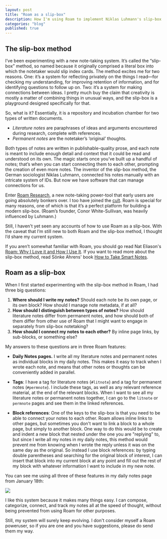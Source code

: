 ```yaml
---
layout: post
title: "Roam as a slip-box"
description: How I'm using Roam to implement Niklas Luhmann's slip-box method of note-taking.
categories: "blog"
published: true
---
```


## The slip-box method

I’ve been experimenting with a new note-taking system. It’s called the “slip-box” method, so named because it originally comprised a literal box into which the notetaker would slip index cards. The method excites me for two reasons. One: it’s a system for reflecting privately on the things I read—for checking my understanding, for improving retention of information, and for identifying questions to follow up on. Two: it’s a system for making connections between ideas. I pretty much buy the claim that creativity is mostly a matter of combining things in unusual ways, and the slip-box is a playground designed specifically for that.

So, what is it? Essentially, it is a repository and incubation chamber for two types of written documents. 

* *Literature notes* are paraphrases of ideas and arguments encountered during research, complete with references.
* *Permanent notes* are the notetaker’s ‘original’ thoughts. 

Both types of notes are written in publishable-quality prose, and each note is meant to include enough detail and context that it could be read and understood on its own. The magic starts once you’ve built up a handful of notes; that’s when you can start connecting them to each other, prompting the creation of even more notes. The inventor of the slip-box method, the German sociologist Niklas Luhmann, connected his notes manually with an intricate system of IDs. But now we have software that can manage connections for us.

Enter [Roam Research](https://roamresearch.com/), a new note-taking power-tool that early users are going absolutely bonkers over. I too have joined the [cult](https://twitter.com/search?q=%23roamcult). Roam is special for many reasons, one of which is that it’s a perfect platform for building a modern slip-box. (Roam’s founder, Conor White-Sullivan, was heavily influenced by Luhmann.)

Still, I haven't yet seen any accounts of how to use Roam as a slip-box. With the caveat that I’m still new to both Roam and the slip-box method, I thought I’d share my current system.

If you aren’t somewhat familiar with Roam, you should go read Nat Eliason's [Roam: Why I Love it and How I Use It](https://www.nateliason.com/blog/roam). If you want to read more about the slip-box method, read Sönke Ahrens' book [How to Take Smart Notes](https://www.goodreads.com/book/show/34507927-how-to-take-smart-notes).

## Roam as a slip-box

When I first started experimenting with the slip-box method in Roam, I had three big questions:

1. **Where should I write my notes?** Should each note be its own page, or its own block? How should I manage note metadata, if at all?
2. **How should I distinguish between types of notes?** How should literature notes differ from permanent notes, and how should both of them differ from other use of Roam that I might want to engage in separately from slip-box notetaking?
3. **How should I connect my notes to each other?** By inline page links, by sub-blocks, or something else?

My answers to these questions are in three Roam features:

* **Daily Notes pages.** I write all my literature notes and permanent notes as individual blocks in my daily notes. This makes it easy to track when I wrote each note, and means that other notes or thoughts can be conveniently added in parallel.

* **Tags**: I have a tag for literature notes (`#litnote`) and a tag for permanent notes (`#permnote`). I include these tags, as well as any relevant reference material, at the end of the relevant blocks. When I want to see all my literature notes or permanent notes together, I can go to the `litnote` or `permnote` pages and see them in the linked references.

* **Block references**: One of the keys to the slip-box is that you need to be able to connect your notes to each other. Roam allows inline links to other pages, but sometimes you don't want to link a block to a whole page, but simply to another block. One way to do this would be to create and indent a new block that nested under the one you are "replying" to, but since I write all my notes in my daily notes, this method would prevent me from knowing when I wrote the reply unless it was on the same day as the original. So instead I use block references: by typing double parentheses and searching for the original block of interest, I can insert that block into my current block at any point and fill out the rest of my block with whatever information I want to include in my new note.

You can see me using all three of these features in my daily notes page from January 18th:

![](../../assets/img/roam_slipbox/roam_daily_note.png)

I like this system because it makes many things easy. I can compose, categorize, connect, and track my notes all at the speed of thought, without being prevented from using Roam for other purposes.

Still, my system will surely keep evolving. I don't consider myself a Roam poweruser, so if you are one and you have suggestions, please do send them my way.